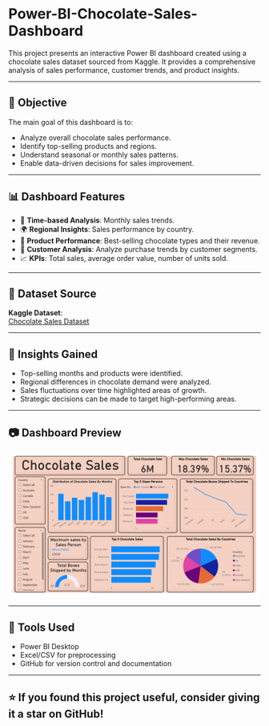 # Power-BI-Chocolate-Sales-Dashboard
This project presents an interactive Power BI dashboard created using a chocolate sales dataset sourced from Kaggle. It provides a comprehensive analysis of sales performance, customer trends, and product insights.

---

## 📌 Objective

The main goal of this dashboard is to:
- Analyze overall chocolate sales performance.
- Identify top-selling products and regions.
- Understand seasonal or monthly sales patterns.
- Enable data-driven decisions for sales improvement.

---

## 📊 Dashboard Features

- 📅 **Time-based Analysis**: Monthly sales trends.
- 🌍 **Regional Insights**: Sales performance by country.
- 🍫 **Product Performance**: Best-selling chocolate types and their revenue.
- 🧍 **Customer Analysis**: Analyze purchase trends by customer segments.
- 📈 **KPIs**: Total sales, average order value, number of units sold.

---

## 📂 Dataset Source

**Kaggle Dataset**:  
[Chocolate Sales Dataset](https://github.com/RaginiAG/Power-BI-Chocolate-Sales-Dashboard/blob/main/Chocolate%20Sales%20Data.xlsx)

---

## 🧠 Insights Gained

- Top-selling months and products were identified.
- Regional differences in chocolate demand were analyzed.
- Sales fluctuations over time highlighted areas of growth.
- Strategic decisions can be made to target high-performing areas.

---

## 📷 Dashboard Preview

![Dashboard Screenshot](https://github.com/RaginiAG/Power-BI-Chocolate-Sales-Dashboard/blob/main/Dashboard-Image.png)  

---

## 🔧 Tools Used

- Power BI Desktop
- Excel/CSV for preprocessing
- GitHub for version control and documentation

---

  ## ⭐️ If you found this project useful, consider giving it a star on GitHub!
